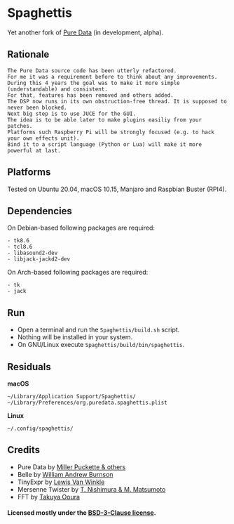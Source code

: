 
# Spaghettis

Yet another fork of [Pure Data](http://msp.ucsd.edu/) (in development, alpha).

## Rationale

```
The Pure Data source code has been utterly refactored.
For me it was a requirement before to think about any improvements.
During this 4 years the goal was to make it more simple (understandable) and consistent.
For that, features has been removed and others added.
The DSP now runs in its own obstruction-free thread. It is supposed to never been blocked.
Next big step is to use JUCE for the GUI.
The idea is to be able later to make plugins easiliy from your patches.
Platforms such Raspberry Pi will be strongly focused (e.g. to hack your own effects unit).
Bind it to a script language (Python or Lua) will make it more powerful at last.
```

## Platforms

Tested on Ubuntu 20.04, macOS 10.15, Manjaro and Raspbian Buster (RPI4).
        
## Dependencies

On Debian-based following packages are required:
    
    - tk8.6
    - tcl8.6
    - libasound2-dev
    - libjack-jackd2-dev
    
On Arch-based following packages are required:
    
    - tk
    - jack

## Run

- Open a terminal and run the `Spaghettis/build.sh` script.
- Nothing will be installed in your system.
- On GNU/Linux execute `Spaghettis/build/bin/spaghettis`.

## Residuals

**macOS**

    ~/Library/Application Support/Spaghettis/
    ~/Library/Preferences/org.puredata.spaghettis.plist

**Linux**

    ~/.config/spaghettis/

## Credits

- Pure Data by [Miller Puckette & others](http://msp.ucsd.edu/Software/pd-README.txt)
- Belle by [William Andrew Burnson](https://github.com/burnson)
- TinyExpr by [Lewis Van Winkle](https://github.com/codeplea/tinyexpr)
- Mersenne Twister by [T. Nishimura & M. Matsumoto](http://www.math.sci.hiroshima-u.ac.jp/~m-mat)
- FFT by [Takuya Ooura](http://www.kurims.kyoto-u.ac.jp/~ooura/fft.html)
    
#### Licensed mostly under the [BSD-3-Clause license](https://opensource.org/licenses/BSD-3-Clause).
